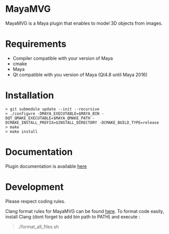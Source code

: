 MayaMVG
==========

MayaMVG is a Maya plugin that enables to model 3D objects from images.

Requirements
============
* Compiler compatible with your version of Maya
* cmake
* Maya
* Qt compatible with you version of Maya (Qt4.8 until Maya 2016)

Installation
============
```
> git submodule update --init --recursive
> ./configure -DMAYA_EXECUTABLE=$MAYA_BIN -DQT_QMAKE_EXECUTABLE=$MAYA_QMAKE_PATH -DCMAKE_INSTALL_PREFIX=$INSTALL_DIRECTORY -DCMAKE_BUILD_TYPE=release
> make
> make install
```


Documentation
=============
Plugin documentation is available [here](doc/Documentation.v0.4.2.md)


Development
===========
Please respect coding rules.

Clang format rules for MayaMVG can be found [here](.clang-format).
To format code easily, install Clang (dont forget to add bin path to PATH) and execute :
> ./format_all_files.sh
